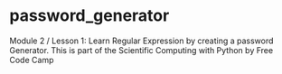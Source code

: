 # password_generator
Module 2 / Lesson 1: Learn Regular Expression by creating a password Generator. This is part of the Scientific Computing with Python by Free Code Camp
